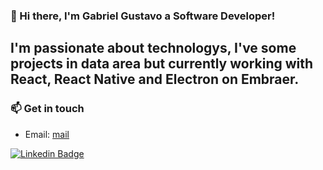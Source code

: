 ### 👋 Hi there, I'm Gabriel Gustavo a Software Developer! 

## I'm passionate about technologys, I've some projects in data area but currently working with React, React Native and Electron on Embraer.

### 📫 Get in touch

- Email: [mail](mailto:rodriguesgg36@gmail.com )
<a target="_blank" href="https://www.linkedin.com/in/gabriel-gustavo-santos/">
<img src="https://img.shields.io/badge/-linkedin-blue?style=for-the-badge&logo=Linkedin&logoColor=white&link=https://www.linkedin.com/in/gabriel-gustavo-santos/" alt="Linkedin Badge"></a>

<!--
**gabriel-rodriguess/gabriel-rodriguess** is a ✨ _special_ ✨ repository because its `README.md` (this file) appears on your GitHub profile.

Here are some ideas to get you started:

- 🔭 I’m currently working on ...
- 🌱 I’m currently learning ...
- 👯 I’m looking to collaborate on ...
- 🤔 I’m looking for help with ...
- 💬 Ask me about ...
- 📫 How to reach me: ...
- 😄 Pronouns: ...
- ⚡ Fun fact: ...
-->
